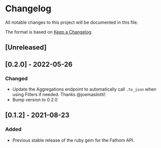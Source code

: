 # Changelog

All notable changes to this project will be documented in this file.

The format is based on [Keep a Changelog](https://keepachangelog.com/en/1.0.0/).

## [Unreleased]

## [0.2.0] - 2022-05-26

### Changed

- Update the Aggregations endpoint to automatically call `.to_json` when using Filters if needed. Thanks @joemasilotti!
- Bump version to 0.2.0

## [0.1.2] - 2021-08-23

### Added

- Previous stable release of the ruby gem for the Fathom API.
